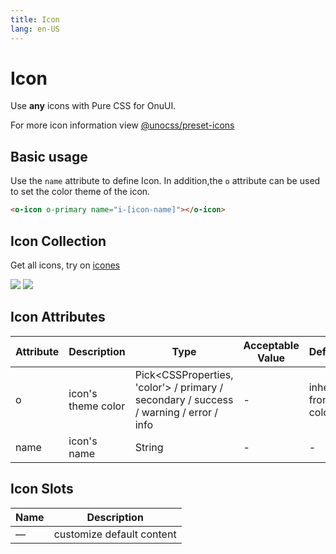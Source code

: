 ```yaml
---
title: Icon
lang: en-US
---
```


# Icon

Use **any** icons with Pure CSS for OnuUI.

For more icon information view [@unocss/preset-icons](https://github.com/unocss/unocss/tree/main/packages/preset-icons)

## Basic usage

Use the `name` attribute to define Icon. In addition,the `o` attribute can be used to set the color theme of the icon.

```html
<o-icon o-primary name="i-[icon-name]"></o-icon>
```

<demo src="../example/icon/basic.vue"></demo>

## Icon Collection

Get all icons, try on [icones](https://icones.js.org/)

![](https://raw.githubusercontent.com/antfu/icones/main/screenshots/2.png)
![](https://raw.githubusercontent.com/antfu/icones/main/screenshots/6.png)

## Icon Attributes

| Attribute | Description                | Type                           | Acceptable Value | Default                |
| --------- | -------------------------- | ------------------------------ | ---------------- | ---------------------- |
| o     | icon's theme color   | Pick\<CSSProperties, 'color'\> / primary / secondary / success / warning / error / info | -                | inherit from color     |
| name      | icon's name | String                 | -                | - |

## Icon Slots

| Name | Description               |
| ---- | ------------------------- |
| —    | customize default content |
